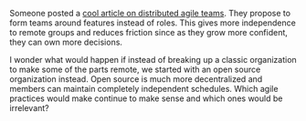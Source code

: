 Someone posted a
[cool article on distributed agile teams](https://plus.google.com/117886823273379925683/posts/FhSaF4DkqHe).
They propose to form teams around features instead of roles.  This gives more
independence to remote groups and reduces friction since as they grow more
confident, they can own more decisions.

I wonder what would happen if instead of breaking up a classic organization to
make some of the parts remote, we started with an open source organization
instead.  Open source is much more decentralized and members can maintain
completely independent schedules.  Which agile practices would make continue to
make sense and which ones would be irrelevant?
